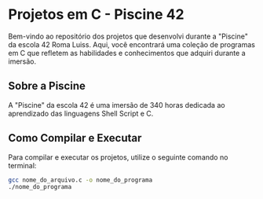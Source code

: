 # Projetos em C - Piscine 42

Bem-vindo ao repositório dos projetos que desenvolvi durante a "Piscine" da escola 42 Roma Luiss. Aqui, você encontrará uma coleção de programas em C que refletem as habilidades e conhecimentos que adquiri durante a imersão.

## Sobre a Piscine

A "Piscine" da escola 42 é uma imersão de 340 horas dedicada ao aprendizado das linguagens Shell Script e C.

## Como Compilar e Executar

Para compilar e executar os projetos, utilize o seguinte comando no terminal:

```bash
gcc nome_do_arquivo.c -o nome_do_programa
./nome_do_programa

